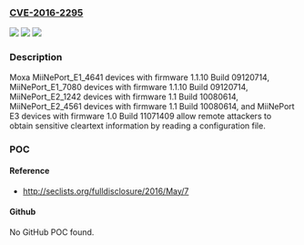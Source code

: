 ### [CVE-2016-2295](https://cve.mitre.org/cgi-bin/cvename.cgi?name=CVE-2016-2295)
![](https://img.shields.io/static/v1?label=Product&message=n%2Fa&color=blue)
![](https://img.shields.io/static/v1?label=Version&message=n%2Fa&color=blue)
![](https://img.shields.io/static/v1?label=Vulnerability&message=n%2Fa&color=brighgreen)

### Description

Moxa MiiNePort_E1_4641 devices with firmware 1.1.10 Build 09120714, MiiNePort_E1_7080 devices with firmware 1.1.10 Build 09120714, MiiNePort_E2_1242 devices with firmware 1.1 Build 10080614, MiiNePort_E2_4561 devices with firmware 1.1 Build 10080614, and MiiNePort E3 devices with firmware 1.0 Build 11071409 allow remote attackers to obtain sensitive cleartext information by reading a configuration file.

### POC

#### Reference
- http://seclists.org/fulldisclosure/2016/May/7

#### Github
No GitHub POC found.

